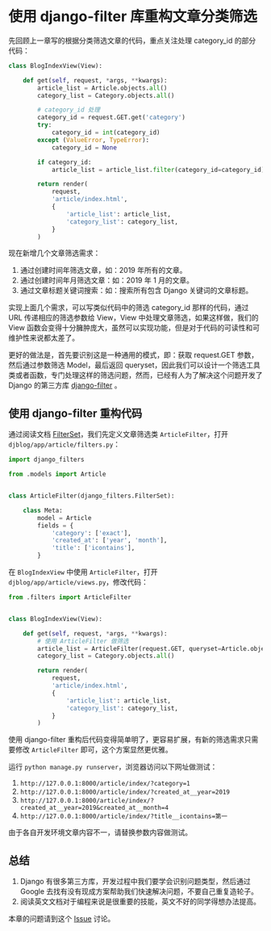 # 使用 django-filter 库重构文章分类筛选

先回顾上一章写的根据分类筛选文章的代码，重点关注处理 category_id 的部分代码：
```python
class BlogIndexView(View):

    def get(self, request, *args, **kwargs):
        article_list = Article.objects.all()
        category_list = Category.objects.all()

        # category_id 处理
        category_id = request.GET.get('category')
        try:
            category_id = int(category_id)
        except (ValueError, TypeError):
            category_id = None

        if category_id:
            article_list = article_list.filter(category_id=category_id)

        return render(
            request,
            'article/index.html',
            {
                'article_list': article_list,
                'category_list': category_list,
            }
        )
```
现在新增几个文章筛选需求：

1. 通过创建时间年筛选文章，如：2019 年所有的文章。
2. 通过创建时间年月筛选文章：如：2019 年 1 月的文章。
3. 通过文章标题关键词搜索：如：搜索所有包含 Django 关键词的文章标题。

实现上面几个需求，可以写类似代码中的筛选 category_id 那样的代码，通过 URL 传递相应的筛选参数给 View，View 中处理文章筛选，如果这样做，我们的 View 函数会变得十分臃肿庞大，虽然可以实现功能，但是对于代码的可读性和可维护性来说都太差了。

更好的做法是，首先要识别这是一种通用的模式，即：获取 request.GET 参数，然后通过参数筛选 Model，最后返回 queryset，因此我们可以设计一个筛选工具类或者函数，专门处理这样的筛选问题，然而，已经有人为了解决这个问题开发了 Django 的第三方库 [django-filter](https://django-filter.readthedocs.io/en/latest/guide/usage.html) 。

## 使用 django-filter 重构代码
通过阅读文档 [FilterSet](https://django-filter.readthedocs.io/en/latest/ref/filterset.html)，我们先定义文章筛选类 `ArticleFilter`，打开 `djblog/app/article/filters.py`：
```python
import django_filters

from .models import Article


class ArticleFilter(django_filters.FilterSet):

    class Meta:
        model = Article
        fields = {
            'category': ['exact'],
            'created_at': ['year', 'month'],
            'title': ['icontains'],
        }
```

在 `BlogIndexView` 中使用 `ArticleFilter`，打开 `djblog/app/article/views.py`，修改代码：
```python
from .filters import ArticleFilter


class BlogIndexView(View):

    def get(self, request, *args, **kwargs):
        # 使用 ArticleFilter 做筛选
        article_list = ArticleFilter(request.GET, queryset=Article.objects.all()).qs
        category_list = Category.objects.all()

        return render(
            request,
            'article/index.html',
            {
                'article_list': article_list,
                'category_list': category_list,
            }
        )
```

使用 django-filter 重构后代码变得简单明了，更容易扩展，有新的筛选需求只需要修改 `ArticleFilter` 即可，这个方案显然更优雅。

运行 `python manage.py runserver`，浏览器访问以下网址做测试：

1. `http://127.0.0.1:8000/article/index/?category=1`
2. `http://127.0.0.1:8000/article/index/?created_at__year=2019`
3. `http://127.0.0.1:8000/article/index/?created_at__year=2019&created_at__month=4`
4. `http://127.0.0.1:8000/article/index/?title__icontains=第一`

由于各自开发环境文章内容不一，请替换参数内容做测试。

## 总结
1. Django 有很多第三方库，开发过程中我们要学会识别问题类型，然后通过 Google 去找有没有现成方案帮助我们快速解决问题，不要自己重复造轮子。
2. 阅读英文文档对于编程来说是很重要的技能，英文不好的同学得想办法提高。

本章的问题请到这个 [Issue](#) 讨论。
